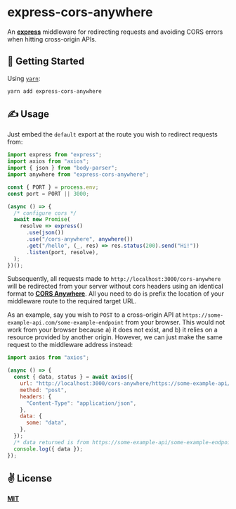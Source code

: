 # express-cors-anywhere
An [**express**](https://github.com/expressjs/express) middleware for redirecting requests and avoiding CORS errors when hitting cross-origin APIs.

## 🚀 Getting Started

Using [`yarn`](https://yarnpkg.com):

```sh
yarn add express-cors-anywhere
```

## ✍️ Usage

Just embed the `default` export at the route you wish to redirect requests from:

```javascript
import express from "express";
import axios from "axios";
import { json } from "body-parser";
import anywhere from "express-cors-anywhere";

const { PORT } = process.env;
const port = PORT || 3000;

(async () => {
  /* configure cors */
  await new Promise(
    resolve => express()
      .use(json())
      .use("/cors-anywhere", anywhere())
      .get("/hello", (_, res) => res.status(200).send("Hi!"))
      .listen(port, resolve),
  );
})();
```

Subsequently, all requests made to `http://localhost:3000/cors-anywhere` will be redirected from your server without cors headers using an identical format to [**CORS Anywhere**](https://cors-anywhere.herokuapp.com/). All you need to do is prefix the location of your middleware route to the required target URL.

As an example, say you wish to `POST` to a cross-origin API at `https://some-example-api.com/some-example-endpoint` from your browser. This would not work from your browser because a) it does not exist, and b) it relies on a resource provided by another origin. However, we can just make the same request to the middleware address instead:

```javascript
import axios from "axios";

(async () => {
  const { data, status } = await axios({
    url: "http://localhost:3000/cors-anywhere/https://some-example-api/some-example-endpoint",
    method: "post",
    headers: {
      "Content-Type": "application/json",
    },
    data: {
      some: "data",
    },
  });
  /* data returned is from https://some-example-api/some-example-endpoint */
  console.log({ data });
});
```

## ✌️ License
[**MIT**](./LICENSE.md)
